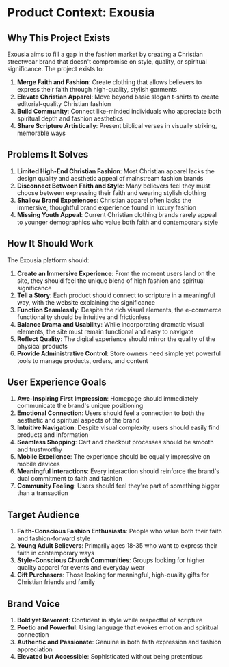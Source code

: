 # Product Context: Exousia

## Why This Project Exists
Exousia aims to fill a gap in the fashion market by creating a Christian streetwear brand that doesn't compromise on style, quality, or spiritual significance. The project exists to:

1. **Merge Faith and Fashion**: Create clothing that allows believers to express their faith through high-quality, stylish garments
2. **Elevate Christian Apparel**: Move beyond basic slogan t-shirts to create editorial-quality Christian fashion
3. **Build Community**: Connect like-minded individuals who appreciate both spiritual depth and fashion aesthetics
4. **Share Scripture Artistically**: Present biblical verses in visually striking, memorable ways

## Problems It Solves
1. **Limited High-End Christian Fashion**: Most Christian apparel lacks the design quality and aesthetic appeal of mainstream fashion brands
2. **Disconnect Between Faith and Style**: Many believers feel they must choose between expressing their faith and wearing stylish clothing
3. **Shallow Brand Experiences**: Christian apparel often lacks the immersive, thoughtful brand experience found in luxury fashion
4. **Missing Youth Appeal**: Current Christian clothing brands rarely appeal to younger demographics who value both faith and contemporary style

## How It Should Work
The Exousia platform should:

1. **Create an Immersive Experience**: From the moment users land on the site, they should feel the unique blend of high fashion and spiritual significance
2. **Tell a Story**: Each product should connect to scripture in a meaningful way, with the website explaining the significance
3. **Function Seamlessly**: Despite the rich visual elements, the e-commerce functionality should be intuitive and frictionless
4. **Balance Drama and Usability**: While incorporating dramatic visual elements, the site must remain functional and easy to navigate
5. **Reflect Quality**: The digital experience should mirror the quality of the physical products
6. **Provide Administrative Control**: Store owners need simple yet powerful tools to manage products, orders, and content

## User Experience Goals
1. **Awe-Inspiring First Impression**: Homepage should immediately communicate the brand's unique positioning
2. **Emotional Connection**: Users should feel a connection to both the aesthetic and spiritual aspects of the brand
3. **Intuitive Navigation**: Despite visual complexity, users should easily find products and information
4. **Seamless Shopping**: Cart and checkout processes should be smooth and trustworthy
5. **Mobile Excellence**: The experience should be equally impressive on mobile devices
6. **Meaningful Interactions**: Every interaction should reinforce the brand's dual commitment to faith and fashion
7. **Community Feeling**: Users should feel they're part of something bigger than a transaction

## Target Audience
1. **Faith-Conscious Fashion Enthusiasts**: People who value both their faith and fashion-forward style
2. **Young Adult Believers**: Primarily ages 18-35 who want to express their faith in contemporary ways
3. **Style-Conscious Church Communities**: Groups looking for higher quality apparel for events and everyday wear
4. **Gift Purchasers**: Those looking for meaningful, high-quality gifts for Christian friends and family

## Brand Voice
1. **Bold yet Reverent**: Confident in style while respectful of scripture
2. **Poetic and Powerful**: Using language that evokes emotion and spiritual connection
3. **Authentic and Passionate**: Genuine in both faith expression and fashion appreciation
4. **Elevated but Accessible**: Sophisticated without being pretentious 